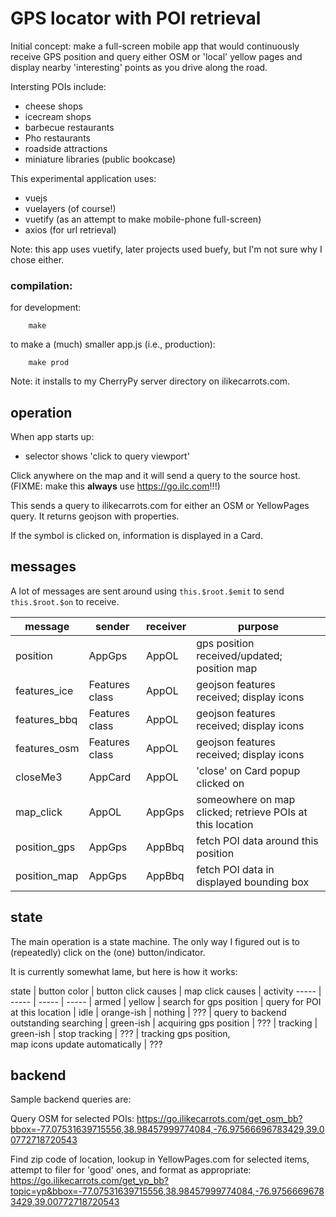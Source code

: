 
# GPS locator with POI retrieval

Initial concept: make a full-screen mobile app that would continuously
receive GPS position and query either OSM or 'local' yellow pages
and display nearby 'interesting' points as you drive along the road.

Intersting POIs include:
* cheese shops
* icecream shops
* barbecue restaurants
* Pho restaurants
* roadside attractions
* miniature libraries (public bookcase)

This experimental application uses:

* vuejs
* vuelayers (of course!)
* vuetify (as an attempt to make mobile-phone full-screen)
* axios (for url retrieval)

Note: this app uses vuetify, later projects used buefy,
but I'm not sure why I chose either.

### compilation:

for development:
````
    make
````

to make a (much) smaller app.js (i.e., production):
````
    make prod
````
Note: it installs to my CherryPy server directory on ilikecarrots.com.

## operation

When app starts up:

* selector shows 'click to query viewport'

Click anywhere on the map and it will send a query to the source host.
(FIXME: make this **always** use https://go.ilc.com!!!)

This sends a query to ilikecarrots.com for either
an OSM or YellowPages query.
It returns geojson with properties.

If the symbol is clicked on, information is displayed in a Card.

## messages

A lot of messages are sent around using
`this.$root.$emit` to send
`this.$root.$on` to receive.

message      | sender         | receiver | purpose
------       | ------         | -------  | -------
position     | AppGps         | AppOL    | gps position received/updated; position map
features_ice | Features class | AppOL    | geojson features received; display icons
features_bbq | Features class | AppOL    | geojson features received; display icons
features_osm | Features class | AppOL    | geojson features received; display icons
closeMe3     | AppCard        | AppOL    | 'close' on Card popup clicked on
map_click    | AppOL          | AppGps   | someowhere on map clicked; retrieve POIs at this location
position_gps | AppGps         | AppBbq   | fetch POI data around this position
position_map | AppGps         | AppBbq   | fetch POI data in displayed bounding box


## state

The main operation is a state machine.
The only way I figured out is to (repeatedly) click on the (one) button/indicator.

It is currently somewhat lame, but here is how it works:

state     | button color | button click causes     | map click causes          | activity
-----     | -----        | -----                   | ----- |
armed     | yellow       | search for gps position | query for POI at this location |
idle      | orange-ish   | nothing                 | ???  | query to backend outstanding
searching | green-ish    | acquiring gps position  | ???  |
tracking  | green-ish    | stop tracking           | ???  | tracking gps position,<br/>map icons update automatically | ???

## backend

Sample backend queries are:

Query OSM for selected POIs:
https://go.ilikecarrots.com/get_osm_bb?bbox=-77.07531639715556,38.98457999774084,-76.97566696783429,39.00772718720543

Find zip code of location, lookup in YellowPages.com for selected items,
attempt to filer for 'good' ones, and format as appropriate:
https://go.ilikecarrots.com/get_yp_bb?topic=yp&bbox=-77.07531639715556,38.98457999774084,-76.97566696783429,39.00772718720543

